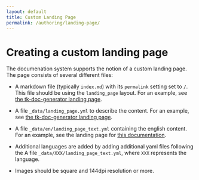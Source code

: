 ```yaml
---
layout: default
title: Custom Landing Page
permalink: /authoring/landing-page/
---
```


# Creating a custom landing page

The documenation system supports the notion of a custom landing page. The page consists of several different files:

- A markdown file (typically `index.md`) with its `permalink` setting set to `/`.
  This file should be using the `landing_page` layout. For an example, see
  [the tk-doc-generator landing page](https://github.com/shotgunsoftware/tk-doc-generator/blob/master/docs/index.md).

- A file `_data/landing_page.yml` to describe the content. For an example, 
  see [the tk-doc-generator landing page](https://github.com/shotgunsoftware/tk-doc-generator/blob/master/docs/_data/landing_page.yaml).

- A file `_data/en/landing_page_text.yml` containing the english content. For an example, see 
  the landing page for [this documentation](https://github.com/shotgunsoftware/tk-doc-generator/blob/master/docs/_data/en/landing_page_text.yml).

- Additional languages are added by adding additional yaml files following the A file `_data/XXX/landing_page_text.yml`, where `XXX` represents the language.

- Images should be square and 144dpi resolution or more.